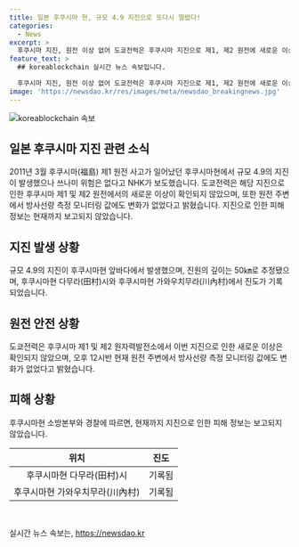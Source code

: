 ```yaml
---
title: 일본 후쿠시마 현, 규모 4.9 지진으로 또다시 떨렸다!
categories:
  - News
excerpt: >
  후쿠시마 지진, 원전 이상 없어 도쿄전력은 후쿠시마 지진으로 제1, 제2 원전에 새로운 이상 없다고 밝혔다. 방사선량 측정 모니터링 값도 변화 없음. 후쿠시마현 소방본부와 경찰은 피해 보고 없다고 전했다. 지진으로 쓰나미 우려는 없으며, 안전 상황 확인 중.
feature_text: >
  ## koreablockchain 실시간 뉴스 속보입니다.

  후쿠시마 지진, 원전 이상 없어 도쿄전력은 후쿠시마 지진으로 제1, 제2 원전에 새로운 이상 없다고 밝혔다. 방사선량 측정 모니터링 값도 변화 없음. 후쿠시마현 소방본부와 경찰은 피해 보고 없다고 전했다. 지진으로 쓰나미 우려는 없으며, 안전 상황 확인 중.
image: 'https://newsdao.kr/res/images/meta/newsdao_breakingnews.jpg'
---
```


<p><img src="https://newsdao.kr/res/images/meta/newsdao_breakingnews.jpg" alt="koreablockchain 속보" /></p>

<h2 data-ke-size="size26">일본 후쿠시마 지진 관련 소식</h2>

<p data-ke-size="size16">2011년 3월 후쿠시마(福島) 제1 원전 사고가 일어났던 후쿠시마현에서 규모 4.9의 지진이 발생했으나 쓰나미 위험은 없다고 NHK가 보도했습니다. 도쿄전력은 해당 지진으로 인한 후쿠시마 제1 및 제2 원전에서의 새로운 이상이 확인되지 않았으며, 또한 원전 주변에서 방사선량 측정 모니터링 값에도 변화가 없었다고 밝혔습니다. 지진으로 인한 피해 정보는 현재까지 보고되지 않았습니다.</p>

<h2 data-ke-size="size26">지진 발생 상황</h2>

<p data-ke-size="size16">규모 4.9의 지진이 후쿠시마현 앞바다에서 발생했으며, 진원의 깊이는 50㎞로 추정됐으며, 후쿠시마현 다무라(田村)시와 후쿠시마현 가와우치무라(川內村)에서 진도가 기록되었습니다.</p>

<h2 data-ke-size="size26">원전 안전 상황</h2>

<p data-ke-size="size16">도쿄전력은 후쿠시마 제1 및 제2 원자력발전소에서 이번 지진으로 인한 새로운 이상은 확인되지 않았으며, 오후 12시반 현재 원전 주변에서 방사선량 측정 모니터링 값에도 변화가 없었다고 밝혔습니다.</p>

<h2 data-ke-size="size26">피해 상황</h2>

<p data-ke-size="size16">후쿠시마현 소방본부와 경찰에 따르면, 현재까지 지진으로 인한 피해 정보는 보고되지 않았습니다.</p>

<table>
    <thead>
        <tr>
            <th scope="col" style="text-align: center;">위치</th>
            <th scope="col" style="text-align: center;">진도</th>
        </tr>
    </thead>
    <tbody>
        <tr>
            <td style="text-align: center;">후쿠시마현 다무라(田村)시</td>
            <td style="text-align: center;">기록됨</td>
        </tr>
        <tr>
            <td style="text-align: center;">후쿠시마현 가와우치무라(川內村)</td>
            <td style="text-align: center;">기록됨</td>
        </tr>
    </tbody>
</table>

<p data-ke-size="size16">&nbsp;</p>
실시간 뉴스 속보는, <a href="https://newsdao.kr" rel="dofollow">https://newsdao.kr</a>


